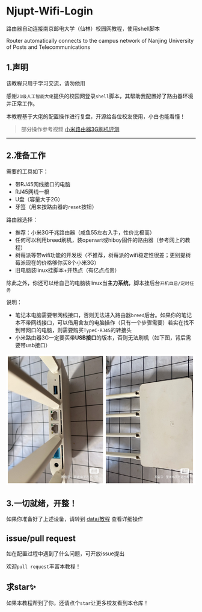 # Njupt-Wifi-Login

路由器自动连接南京邮电大学（仙林）校园网教程，使用shell脚本

Router automatically connects to the campus network of Nanjing University of Posts and Telecommunications

## 1.声明

该教程只用于学习交流，请勿他用

感谢`21级人工智能大佬`提供的校园网登录`shell`脚本，其帮助我配置好了路由器环境并正常工作。

本教程基于大佬的配置操作进行复盘，开源给各位校友使用，小白也能看懂！

> 部分操作参考视频 [小米路由器3G刷机评测](https://www.bilibili.com/video/BV1R84y1z7bi/?spm_id_from=333.1007.top_right_bar_window_default_collection.content.click)

----

## 2.准备工作

需要的工具如下：

* 带RJ45网线接口的电脑
* RJ45网线一根
* U盘（容量大于2G）
* 牙签（用来按路由器的`reset`按钮）

路由器选择：

* 推荐：小米3G千兆路由器（咸鱼55左右入手，性价比极高）
* 任何可以利用breed刷机，装openwrt或hiboy固件的路由器（参考网上的教程）
* 树莓派等带wifi功能的开发板（不推荐，树莓派的wifi稳定性很差；更别提树莓派现在的价格够你买8个小米3G）
* 旧电脑装linux挂脚本+开热点（有亿点点贵）

除此之外，你还可以给自己的电脑装linux当**主力系统**，脚本挂后台`开机自启/定时任务`

说明：

* 笔记本电脑需要带网线接口，否则无法进入路由器`breed`后台。如果你的笔记本不带网线接口，可以借用舍友的电脑操作（只有一个步骤需要）若实在找不到带网口的电脑，则需要购买`TypeC-RJ45`的转接头
* 小米路由器3G一定要买带**USB接口**的版本，否则无法刷机（如下图，背后需要带usb接口）

![image-20221027134122246](img/image-20221027134122246.png)

## 3.一切就绪，开整！

如果你准备好了上述设备，请转到 [data/教程](./data) 查看详细操作


## issue/pull request

如在配置过程中遇到了什么问题，可开放issue提出

欢迎`pull request`丰富本教程！

## 求star✨

如果本教程帮到了你，还请点个`star`让更多校友看到本仓库！


